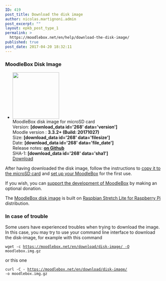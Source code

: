 ```yaml
---
ID: 419
post_title: Download the disk image
author: nicolas.martignoni.admin
post_excerpt: ""
layout: epkb_post_type_1
permalink: >
  https://moodlebox.net/en/help/download-the-disk-image/
published: true
post_date: 2017-04-20 18:32:11
---
```

<h3>MoodleBox Disk Image</h3>
<ul class="downloads">
 	<li>
<div class="image-icon"><a class="piwik_download" href="[download_data id='268' data='download_link']"><img class="alignnone wp-image-329 size-full" src="https://moodlebox.net/en/wp-content/uploads/sites/3/2017/01/MoodleBox-SD-150x150-orange.png" width="150" height="150" /></a></div>
<div class="image-info">
<div class="image-description">MoodleBox disk image for microSD card</div>
<div class="image-details">Version: <strong>[download_data id='268' data='version']</strong></div>
<div class="image-details">Moodle version : <strong>3.3.2+ (Build: 20171027)</strong></div>
<div class="image-details">Size: <strong>[download_data id='268' data='filesize']</strong></div>
<div class="image-details">Date: <strong>[download_data id='268' data='file_date']</strong></div>
<div class="image-details">Release notes: <strong><a href="https://github.com/martignoni/make-moodlebox/blob/master/CHANGELOG.md" target="_blank" rel="noopener noreferrer">on Github</a></strong></div>
<div class="image-details sha1">SHA-1: <strong>[download_data id='268' data='sha1']</strong></div>
<div class="image-download-links"><a class="btn dl-zip piwik_download" href="[download_data id='268' data='download_link']">Download</a></div>
</div></li>
</ul>
After having downloaded the disk image, follow the instructions to <a href="https://moodlebox.net/en/help/copy-the-disk-image-on-a-sd-card/">copy it to the microSD card</a> and <a href="https://moodlebox.net/en/help/startup-shutdown-restart/">set up your MoodleBox</a> for the first use.

If you wish, you can <a href="https://moodlebox.net/en/give/">support the development of MoodleBox</a> by making an optional donation.

The <a class="piwik_download" href="https://moodlebox.net/en/download/disk-image/">MoodleBox disk image</a> is built on <a href="https://www.raspberrypi.org/downloads/raspbian/" target="_blank" rel="noopener noreferrer">Raspbian Stretch Lite for Raspberry Pi</a> distribution.
<h3>In case of trouble</h3>
Some users have experienced troubles when trying to download the image. In this case, you may try to use your command line interface to download the disk-image, for example with this command

<code>wget -c https://moodlebox.net/en/download/disk-image/ -O moodlebox.img.gz</code>

or this one

<code>curl -C - https://moodlebox.net/en/download/disk-image/ -o moodlebox.img.gz</code>